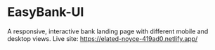 # EasyBank-UI
 A responsive, interactive bank landing page with different mobile and desktop views.
 Live site: https://elated-noyce-419ad0.netlify.app/
